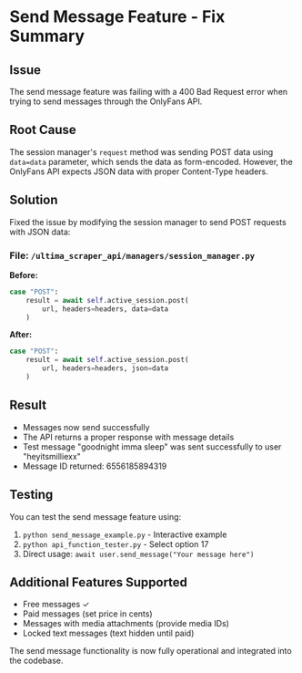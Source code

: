 # Send Message Feature - Fix Summary

## Issue
The send message feature was failing with a 400 Bad Request error when trying to send messages through the OnlyFans API.

## Root Cause
The session manager's `request` method was sending POST data using `data=data` parameter, which sends the data as form-encoded. However, the OnlyFans API expects JSON data with proper Content-Type headers.

## Solution
Fixed the issue by modifying the session manager to send POST requests with JSON data:

### File: `/ultima_scraper_api/managers/session_manager.py`

**Before:**
```python
case "POST":
    result = await self.active_session.post(
        url, headers=headers, data=data
    )
```

**After:**
```python
case "POST":
    result = await self.active_session.post(
        url, headers=headers, json=data
    )
```

## Result
- Messages now send successfully
- The API returns a proper response with message details
- Test message "goodnight imma sleep" was sent successfully to user "heyitsmilliexx"
- Message ID returned: 6556185894319

## Testing
You can test the send message feature using:
1. `python send_message_example.py` - Interactive example
2. `python api_function_tester.py` - Select option 17
3. Direct usage: `await user.send_message("Your message here")`

## Additional Features Supported
- Free messages ✓
- Paid messages (set price in cents)
- Messages with media attachments (provide media IDs)
- Locked text messages (text hidden until paid)

The send message functionality is now fully operational and integrated into the codebase.